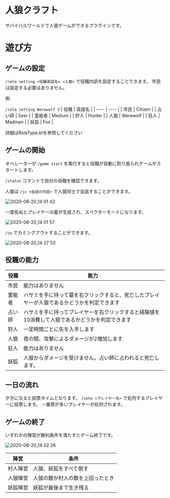 # 人狼クラフト

サバイバルワールドで人狼ゲームができるプラグインです。

# 遊び方

## ゲームの設定

 `/role setting <役職英語名> <人数>`
で役職内訳を設定することできます。
市民は設定する必要はありません。

例

 `/role setting Werewolf 3`
|  役職  |  英語名  |
| ---- | ---- |
|  市民  |  Citizen  |
|  占い師  |  Seer  |
|  霊能者  |  Medium  |
|  狩人  |  Hunter  |
|  人狼  |  Werewolf  |
|  狂人  |  Madman  |
|  妖狐  |  Fox  |

詳細はRoleType.ktを参照してください

## ゲームの開始

オペレーターが `/game start` を実行すると役職が自動に割り振られゲームがスタートします。

`/status` コマンドで自分の役職を確認できます。

人狼は `/jc <会話の内容>` で人狼同士で会話することができます。

![2020-08-20_14 01 42](https://user-images.githubusercontent.com/17574089/90720107-e6c63800-e2f0-11ea-9ea1-eb8e70f7f821.png)

一度死ぬとプレイヤーの墓が生成され、スペクターモードになります。

![2020-08-20_14 01 57](https://user-images.githubusercontent.com/17574089/90720095-df9f2a00-e2f0-11ea-9cd1-f95165f9e605.png)

`/co` でカミングアウトすることができます。

![2020-08-20_14 27 53](https://user-images.githubusercontent.com/17574089/90720385-65bb7080-e2f1-11ea-8323-f68f87d6c81a.png)

## 役職の能力

|  役職  |  能力  |
| ---- | ---- |
|市民 |能力はありません |
|霊能者 |ハサミを手に持って墓を右クリックすると、死亡したプレイヤーが人狼であるかどうかを判定できます |
|占い師 |ハサミを手に持ってプレイヤーを右クリックすると経験値を10消費して人狼であるかどうかを判定できます |
|狩人 |一定時間ごとに矢を入手します |
|人狼 |夜の間、攻撃によるダメージが2増加します |
|狂人 |能力はありません |
|妖狐 |人狼からダメージを受けません。占い師に占われると死亡します。 |
 

## 一日の流れ

夕方になると投票タイムとなります。
`/vote <プレイヤー名>` で処刑するプレイヤーに投票します。
一番票が多いプレイヤーが処刑されます。
 
 ## ゲームの終了
 
 いずれかの陣営が勝利条件を満たすとゲーム終了です。
 
 

![2020-08-20_14 02 26](https://user-images.githubusercontent.com/17574089/90720121-ecbc1900-e2f0-11ea-8743-aeb2f2aaad6b.png)

 

| 陣営   | 条件                  |
|--------|-----------------------|
| 村人陣営 | 人狼、妖狐をすべて倒す       |
| 人狼陣営 | 人狼の数が村人の数を上回ったとき |
| 妖狐陣営 | 妖狐が最後まで生き残る       |
